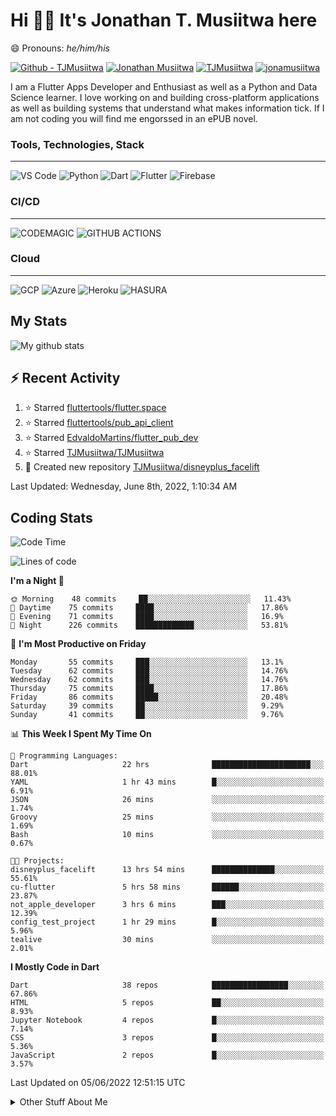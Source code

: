 # Hi 👋🏾 It's Jonathan T. Musiitwa here 

😄 Pronouns: *he/him/his*

[![Github - TJMusiitwa](https://img.shields.io/badge/TJMusiitwa-2ea44f?logo=github)](https://github.com/TJMusiitwa)  [![Jonathan Musiitwa](https://img.shields.io/badge/Jonathan_Musiitwa-blue?logo=linkedin&logoColor=lightblue)](https://www.linkedin.com/in/jonathan-musiitwa-a1107610a/)  [![TJMusiitwa](https://img.shields.io/badge/TJMusiitwa-lightblue?logo=twitter&logoColor=white)](https://twitter.com/TJMusiitwa)
[![jonamusiitwa](https://img.shields.io/badge/jonamusiitwa-white?logo=microsoft-outlook&logoColor=blue)](mailto:jonamusiitwa@outlook.com)




I am a Flutter Apps Developer and Enthusiast as well as a Python and Data Science learner. I love working on and building cross-platform applications as well as building systems that understand what makes information tick. If I am not coding you will find me engorssed in an ePUB novel.

### Tools, Technologies, Stack
<hr>

![VS Code](https://img.shields.io/badge/VS_Code-blue?style=for-the-badge&logo=visual-studio-code) ![Python](https://img.shields.io/badge/Python-lightgrey?style=for-the-badge&logo=python)  ![Dart](https://img.shields.io/badge/Dart-informational?style=for-the-badge&logo=dart) ![Flutter](https://img.shields.io/badge/Flutter-informational?style=for-the-badge&logo=flutter)  ![Firebase](https://img.shields.io/badge/Firebase-yellow?style=for-the-badge&logo=firebase&)
### CI/CD
<hr>

![CODEMAGIC](https://img.shields.io/badge/CODEMAGIC-orange?style=for-the-badge&logo=codemagic&logoColor=white) ![GITHUB ACTIONS](https://img.shields.io/badge/GITHUB_ACTIONS-black?style=for-the-badge&logo=github-actions&logoColor=white)

### Cloud
<hr>

![GCP](https://img.shields.io/badge/Google_Cloud-lightgrey?style=for-the-badge&logo=google-cloud) ![Azure](https://img.shields.io/badge/Microsoft_Azure-lightblue?style=for-the-badge&logo=microsoft-azure) ![Heroku](https://img.shields.io/badge/Heroku-purple?style=for-the-badge&logo=heroku) ![HASURA](https://img.shields.io/badge/HASURA-lightblue?style=for-the-badge&logo=hasura&logoColor=white)

## My Stats

![My github stats](https://github-readme-stats.vercel.app/api?username=TJMusiitwa&show_icons=true&count_private=true&theme=algolia)

## ⚡ Recent Activity
<!--RECENT_ACTIVITY:start-->
1. ⭐ Starred [fluttertools/flutter.space](https://github.com/fluttertools/flutter.space)
2. ⭐ Starred [fluttertools/pub_api_client](https://github.com/fluttertools/pub_api_client)
3. ⭐ Starred [EdvaldoMartins/flutter_pub_dev](https://github.com/EdvaldoMartins/flutter_pub_dev)
4. ⭐ Starred [TJMusiitwa/TJMusiitwa](https://github.com/TJMusiitwa/TJMusiitwa)
5. 📔 Created new repository [TJMusiitwa/disneyplus_facelift](https://github.com/TJMusiitwa/disneyplus_facelift)
<!--RECENT_ACTIVITY:end-->

<!--RECENT_ACTIVITY:last_update-->
Last Updated: Wednesday, June 8th, 2022, 1:10:34 AM
<!--RECENT_ACTIVITY:last_update_end-->

## Coding Stats
<!--START_SECTION:waka-->
![Code Time](http://img.shields.io/badge/Code%20Time-1%2C907%20hrs%2039%20mins-blue)

![Lines of code](https://img.shields.io/badge/From%20Hello%20World%20I%27ve%20Written-5%20Million%20lines%20of%20code-blue)

**I'm a Night 🦉** 

```text
🌞 Morning    48 commits     ██░░░░░░░░░░░░░░░░░░░░░░░   11.43% 
🌆 Daytime    75 commits     ████░░░░░░░░░░░░░░░░░░░░░   17.86% 
🌃 Evening    71 commits     ████░░░░░░░░░░░░░░░░░░░░░   16.9% 
🌙 Night      226 commits    █████████████░░░░░░░░░░░░   53.81%

```
📅 **I'm Most Productive on Friday** 

```text
Monday       55 commits     ███░░░░░░░░░░░░░░░░░░░░░░   13.1% 
Tuesday      62 commits     ███░░░░░░░░░░░░░░░░░░░░░░   14.76% 
Wednesday    62 commits     ███░░░░░░░░░░░░░░░░░░░░░░   14.76% 
Thursday     75 commits     ████░░░░░░░░░░░░░░░░░░░░░   17.86% 
Friday       86 commits     █████░░░░░░░░░░░░░░░░░░░░   20.48% 
Saturday     39 commits     ██░░░░░░░░░░░░░░░░░░░░░░░   9.29% 
Sunday       41 commits     ██░░░░░░░░░░░░░░░░░░░░░░░   9.76%

```


📊 **This Week I Spent My Time On** 

```text
💬 Programming Languages: 
Dart                     22 hrs              ██████████████████████░░░   88.01% 
YAML                     1 hr 43 mins        █░░░░░░░░░░░░░░░░░░░░░░░░   6.91% 
JSON                     26 mins             ░░░░░░░░░░░░░░░░░░░░░░░░░   1.74% 
Groovy                   25 mins             ░░░░░░░░░░░░░░░░░░░░░░░░░   1.69% 
Bash                     10 mins             ░░░░░░░░░░░░░░░░░░░░░░░░░   0.67%

🐱‍💻 Projects: 
disneyplus_facelift      13 hrs 54 mins      ██████████████░░░░░░░░░░░   55.61% 
cu-flutter               5 hrs 58 mins       ██████░░░░░░░░░░░░░░░░░░░   23.87% 
not_apple_developer      3 hrs 6 mins        ███░░░░░░░░░░░░░░░░░░░░░░   12.39% 
config_test_project      1 hr 29 mins        █░░░░░░░░░░░░░░░░░░░░░░░░   5.96% 
tealive                  30 mins             ░░░░░░░░░░░░░░░░░░░░░░░░░   2.01%

```

**I Mostly Code in Dart** 

```text
Dart                     38 repos            █████████████████░░░░░░░░   67.86% 
HTML                     5 repos             ██░░░░░░░░░░░░░░░░░░░░░░░   8.93% 
Jupyter Notebook         4 repos             █░░░░░░░░░░░░░░░░░░░░░░░░   7.14% 
CSS                      3 repos             █░░░░░░░░░░░░░░░░░░░░░░░░   5.36% 
JavaScript               2 repos             █░░░░░░░░░░░░░░░░░░░░░░░░   3.57%

```



 Last Updated on 05/06/2022 12:51:15 UTC
<!--END_SECTION:waka-->

<details>
  <summary>Other Stuff About Me</summary>
  
- Preference for e-books over physical books.
  
 - While Coding, Listening Music and developing useful code. ⭐️
  
  - Reading Novels, Action and Adventure, Autobiography & Biography, Comics, Detective and Mystery, Fantasy, Romance, Sci-Fi...pretty much if you know my novel genres, you already know all my movie and tv genres as well. 😉
  
  - I have a surprising affinity for musical artisits whose names start with the letter '**J**'.
  - A big Formula 1 🏎 fan...a great need for speed. Go Team **MercedesAMG**
 </details>
